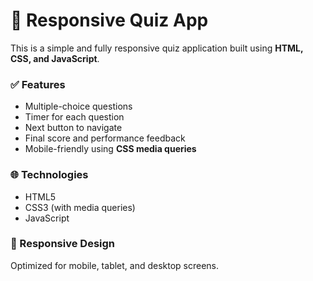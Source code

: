# 🧠 Responsive Quiz App

This is a simple and fully responsive quiz application built using **HTML, CSS, and JavaScript**.

### ✅ Features
- Multiple-choice questions
- Timer for each question
- Next button to navigate
- Final score and performance feedback
- Mobile-friendly using **CSS media queries**

### 🌐 Technologies
- HTML5
- CSS3 (with media queries)
- JavaScript

### 📱 Responsive Design
Optimized for mobile, tablet, and desktop screens.


